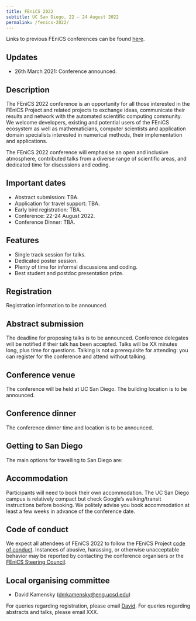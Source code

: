 ```yaml
---
title: FEniCS 2022
subtitle: UC San Diego, 22 – 24 August 2022
permalink: /fenics-2022/
---
```


Links to previous FEniCS conferences can be found [here](index.md).

## Updates

- 26th March 2021: Conference announced.

## Description

The FEniCS 2022 conference is an opportunity for all those interested in the FEniCS Project and related projects to exchange ideas, communicate their results and network with the automated scientific computing community. We welcome developers, existing and potential users of the FEniCS ecosystem as well as mathematicians, computer scientists and application domain specialists interested in numerical methods, their implementation and applications.

The FEniCS 2022 conference will emphasise an open and inclusive atmosphere, contributed talks from a diverse range of scientific areas, and dedicated time for discussions and coding.

## Important dates

- Abstract submission:  TBA.
- Application for travel support: TBA.
- Early bird registration: TBA.
- Conference:  22-24 August 2022.
- Conference Dinner: TBA.

## Features

- Single track session for talks.
- Dedicated poster session.
- Plenty of time for informal discussions and coding.
- Best student and postdoc presentation prize.

## Registration

Registration information to be announced.

## Abstract submission

The deadline for proposing talks is to be announced. Conference delegates will be notified if their talk has been accepted. Talks will be XX minutes long, plus time for questions. Talking is not a prerequisite for attending: you can register for the conference and attend without talking.

## Conference venue

The conference will be held at UC San Diego. The building location is to be announced.

## Conference dinner

The conference dinner time and location is to be announced.

## Getting to San Diego

The main options for travelling to San Diego are:

## Accommodation

Participants will need to book their own accommodation. The UC San Diego campus is relatively compact but check Google’s walking/transit instructions before booking. We politely advise you book accommodation at least a few weeks in advance of the conference date.

## Code of conduct

We expect all attendees of FEniCS 2022 to follow the FEniCS Project [code of conduct](../community/code-of-conduct.md).
Instances of abusive, harassing, or otherwise unacceptable behavior may be reported by contacting the conference organisers or the [FEniCS Steering Council](../governance/steering-council.md).

## Local organising committee

- David Kamensky ([dmkamensky@eng.ucsd.edu](mailto:dmkamensky@eng.ucsd.edu))

For queries regarding registration, please email [David](mailto:dmkamensky@eng.ucsd.edu). For queries regarding abstracts and talks, please email XXX.
